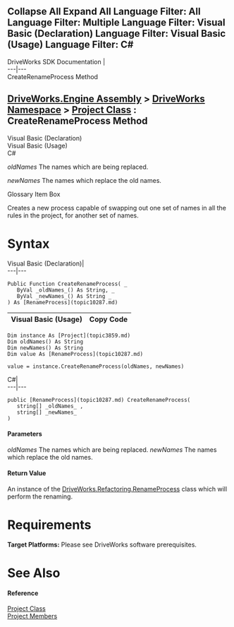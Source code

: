 Collapse All Expand All Language Filter: All  Language Filter: Multiple  Language Filter: Visual Basic (Declaration) Language Filter: Visual Basic (Usage) Language Filter: C#  
---  
DriveWorks SDK Documentation  |   
---|---  
CreateRenameProcess Method   
  
[DriveWorks.Engine Assembly](topic2156.md) > [DriveWorks Namespace](topic2159.md) > [Project Class](topic3859.md) : CreateRenameProcess Method  
---  
  
Visual Basic (Declaration)    
Visual Basic (Usage)    
C# 

_oldNames_
    The names which are being replaced.

_newNames_
    The names which replace the old names.

Glossary Item Box

Creates a new process capable of swapping out one set of names in all the rules in the project, for another set of names. 

# Syntax

Visual Basic (Declaration)|   
---|---  
      
    
    Public Function CreateRenameProcess( _
       ByVal _oldNames_() As String, _
       ByVal _newNames_() As String _
    ) As [RenameProcess](topic10287.md)  
  
Visual Basic (Usage)| Copy Code  
---|---  
      
    
    Dim instance As [Project](topic3859.md)
    Dim oldNames() As String
    Dim newNames() As String
    Dim value As [RenameProcess](topic10287.md)
     
    value = instance.CreateRenameProcess(oldNames, newNames)  
  
C#|   
---|---  
      
    
    public [RenameProcess](topic10287.md) CreateRenameProcess( 
       string[] _oldNames_ ,
       string[] _newNames_
    )  
  
#### Parameters

 _oldNames_
    The names which are being replaced.
_newNames_
    The names which replace the old names.

#### Return Value

An instance of the [DriveWorks.Refactoring.RenameProcess](topic10287.md) class which will perform the renaming.

# Requirements

**Target Platforms:** Please see DriveWorks software prerequisites.

# See Also

#### Reference

[Project Class](topic3859.md)   
[Project Members](topic3860.md)


